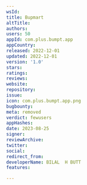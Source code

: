 ```yaml
---
wsId: 
title: Bupmart
altTitle: 
authors: 
users: 50
appId: com.plus.bumpt.app
appCountry: 
released: 2022-12-01
updated: 2022-12-01
version: '1.0'
stars: 
ratings: 
reviews: 
website: 
repository: 
issue: 
icon: com.plus.bumpt.app.png
bugbounty: 
meta: removed
verdict: fewusers
appHashes: 
date: 2023-08-25
signer: 
reviewArchive: 
twitter: 
social: 
redirect_from: 
developerName: BILAL  H BUTT
features: 

---
```


